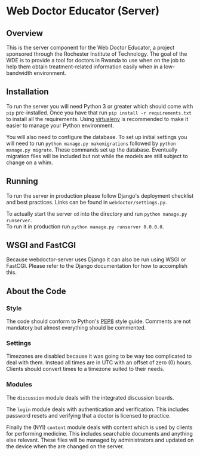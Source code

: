 # Web Doctor Educator (Server)

## Overview
This is the server component for the Web Doctor Educator, a project sponsored
through the Rochester Institute of Technology. The goal of the WDE is to
provide a tool for doctors in Rwanda to use when on the job to help them
obtain treatment-related information easily when in a low-bandwidth environment.

## Installation
To run the server you will need Python 3 or greater which should come with
`pip` pre-installed. Once you have that run `pip install -r requirements.txt`
to install all the requirements. Using [virtualenv](https://virtualenv.pypa.io/en/latest/)
is recommended to make it easier to manage your Python environment.

You will also need to configure the database. To set up initial settings you will
need to run `python manage.py makemigrations` followed by `python manage.py migrate`.
These commands set up the database. Eventually migration files will be included but
not while the models are still subject to change on a whim.

## Running
To run the server in production please follow Django's deployment checklist and
best practices. Links can be found in `webdoctor/settings.py`.

To actually start the server `cd` into the directory and run
`python manage.py runserver`.<br/>
To run it in production run `python manage.py runserver 0.0.0.0`.

## WSGI and FastCGI
Because webdoctor-server uses Django it can also be run using WSGI or FastCGI.
Please refer to the Django documentation for how to accomplish this.

## About the Code
### Style
The code should conform to Python's [PEP8](https://www.python.org/dev/peps/pep-0008/)
style guide. Comments are not mandatory but almost everything should be
commented.

### Settings
Timezones are disabled because it was going to be way too complicated to deal with them.
Instead all times are in UTC with an offset of zero (0) hours. Clients should convert
times to a timezone suited to their needs.

### Modules
The `discussion` module deals with the integrated discussion boards.

The `login` module deals with authentication and verification. This includes
password resets and verifying that a doctor is licensed to practice.

Finally the (NYI) `content` module deals with content which is used by clients
for performing medicine. This includes searchable documents and anything else
relevant. These files will be managed by administrators and updated on the device
when the are changed on the server.


